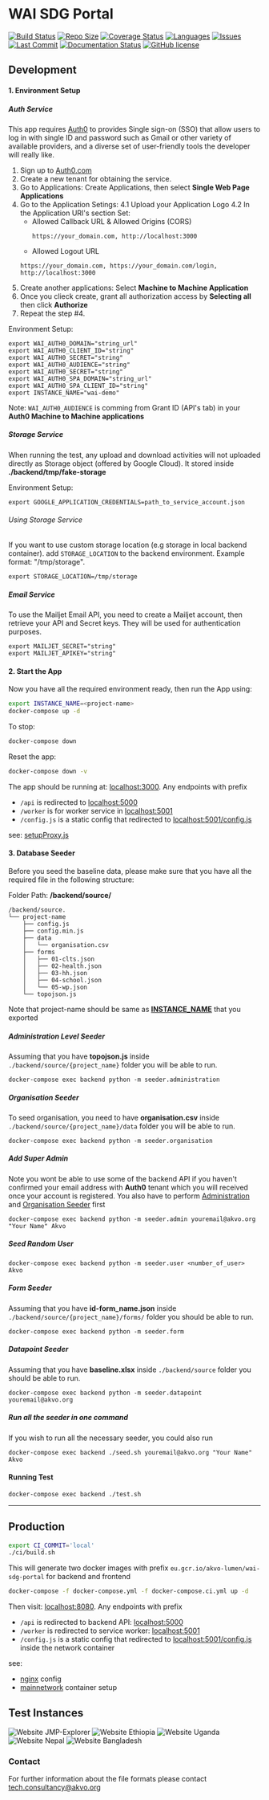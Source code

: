 # WAI SDG Portal

[![Build Status](https://akvo.semaphoreci.com/badges/wai-sdg-portal/branches/main.svg?style=shields)](https://akvo.semaphoreci.com/projects/wai-sdg-portal) [![Repo Size](https://img.shields.io/github/repo-size/akvo/wai-sdg-portal)](https://img.shields.io/github/repo-size/akvo/wai-sdg-portal) [![Coverage Status](https://coveralls.io/repos/github/akvo/wai-sdg-portal/badge.svg?branch=main)](https://coveralls.io/github/akvo/wai-sdg-portal?branch=main) [![Languages](https://img.shields.io/github/languages/count/akvo/wai-sdg-portal
)](https://img.shields.io/github/languages/count/akvo/wai-sdg-portal
) [![Issues](https://img.shields.io/github/issues/akvo/wai-sdg-portal
)](https://img.shields.io/github/issues/akvo/wai-sdg-portal
) [![Last Commit](https://img.shields.io/github/last-commit/akvo/wai-sdg-portal/main
)](https://img.shields.io/github/last-commit/akvo/wai-sdg-portal/main) [![Documentation Status](https://readthedocs.org/projects/wai-sdg-portal/badge/?version=latest)](https://wai-sdg-portal.readthedocs.io/en/latest/?badge=latest) [![GitHub license](https://img.shields.io/github/license/akvo/wai-sdg-portal.svg)](https://github.com/akvo/wai-sdg-portal/blob/main/LICENSE)

## Development

#### 1. Environment Setup

##### Auth Service

This app requires [Auth0](https://auth0.com) to provides Single sign-on (SSO) that allow users to log in with single ID and password such as Gmail or other variety of available providers, and a diverse set of user-friendly tools the developer will really like.

1. Sign up to [Auth0.com](https://auth0.com)
2. Create a new tenant for obtaining the service.
3. Go to Applications: Create Applications, then select **Single Web Page Applications**
4. Go to the Application Setings:
  4.1 Upload your Application Logo
	4.2 In the Application URI's section Set:
	- Allowed Callback URL & Allowed Origins (CORS)
		```plain
		https://your_domain.com, http://localhost:3000
		```
	- Allowed Logout URL
	```plain
	https://your_domain.com, https://your_domain.com/login, http://localhost:3000
	```
5. Create another applications: Select **Machine to Machine Application**
6. Once you clieck create, grant all authorization access by **Selecting all** then click **Authorize**
7. Repeat the step #4.

Environment Setup:
```
export WAI_AUTH0_DOMAIN="string_url"
export WAI_AUTH0_CLIENT_ID="string"
export WAI_AUTH0_SECRET="string"
export WAI_AUTH0_AUDIENCE="string"
export WAI_AUTH0_SECRET="string"
export WAI_AUTH0_SPA_DOMAIN="string_url"
export WAI_AUTH0_SPA_CLIENT_ID="string"
export INSTANCE_NAME="wai-demo"
```

Note: `WAI_AUTH0_AUDIENCE` is comming from Grant ID (API's tab) in your **Auth0 Machine to Machine applications**

##### Storage Service

When running the test, any upload and download activities will not uploaded directly as Storage object (offered by Google Cloud). It stored inside **./backend/tmp/fake-storage**

Environment Setup:
```
export GOOGLE_APPLICATION_CREDENTIALS=path_to_service_account.json
```
###### Using Storage Service
If you want to use custom storage location (e.g storage in local backend container). add `STORAGE_LOCATION` to the backend environment. Example format: "/tmp/storage".

```
export STORAGE_LOCATION=/tmp/storage
```

##### Email Service

To use the Mailjet Email API, you need to create a Mailjet account, then retrieve your API and Secret keys. They will be used for authentication purposes.

```
export MAILJET_SECRET="string"
export MAILJET_APIKEY="string"
```

#### 2. Start the App

Now you have all the required environment ready, then run the App using:

```bash
export INSTANCE_NAME=<project-name>
docker-compose up -d
```

To stop:

```bash
docker-compose down
```

Reset the app:

```bash
docker-compose down -v
```

The app should be running at: [localhost:3000](http://localhost:3000). Any endpoints with prefix
- `/api` is redirected to [localhost:5000](http://localhost:5000)
- `/worker` is for worker service in [localhost:5001](http://localhost:5001)
- `/config.js` is a static config that redirected to [localhost:5001/config.js](http://localhost:5000/config.js)

see: [setupProxy.js](https://github.com/akvo/wai-sdg-portal/blob/main/frontend/src/setupProxy.js)

#### 3. Database Seeder

Before you seed the baseline data, please make sure that you have all the required file in the following structure:

Folder Path: **/backend/source/**

```
/backend/source.
└── project-name
    ├── config.js
    ├── config.min.js
    ├── data
    │   └── organisation.csv
    ├── forms
    │   ├── 01-clts.json
    │   ├── 02-health.json
    │   ├── 03-hh.json
    │   ├── 04-school.json
    │   └── 05-wp.json
    └── topojson.js

```
Note that project-name should be same as [**INSTANCE_NAME**](#2.-start-the-app) that you exported

##### Administration Level Seeder
Assuming that you have **topojson.js** inside `./backend/source/{project_name}` folder you will be able to run.
```
docker-compose exec backend python -m seeder.administration
```
##### Organisation Seeder
To seed organisation, you need to have **organisation.csv** inside `./backend/source/{project_name}/data` folder you will be able to run.
```
docker-compose exec backend python -m seeder.organisation
```
##### Add Super Admin
Note you wont be able to use some of the backend API if you haven't confirmed your email address with **Auth0** tenant which you will received once your account is registered. You also have to perform [Administration](#administration-level-seeder) and [Organisation Seeder](#organisation-seeder) first
```
docker-compose exec backend python -m seeder.admin youremail@akvo.org "Your Name" Akvo
```
##### Seed Random User
```
docker-compose exec backend python -m seeder.user <number_of_user> Akvo
```
##### Form Seeder
Assuming that you have **id-form_name.json** inside `./backend/source/{project_name}/forms/` folder you should be able to run.
```
docker-compose exec backend python -m seeder.form
```
##### Datapoint Seeder
Assuming that you have **baseline.xlsx** inside `./backend/source` folder you should be able to run.
```
docker-compose exec backend python -m seeder.datapoint youremail@akvo.org
```
##### Run all the seeder in one command
If you wish to run all the necessary seeder, you could also run
```
docker-compose exec backend ./seed.sh youremail@akvo.org "Your Name" Akvo
```

#### Running Test

```bash
docker-compose exec backend ./test.sh
```
-----------------

## Production

```bash
export CI_COMMIT='local'
./ci/build.sh
```
This will generate two docker images with prefix `eu.gcr.io/akvo-lumen/wai-sdg-portal` for backend and frontend

```bash
docker-compose -f docker-compose.yml -f docker-compose.ci.yml up -d
```

Then visit: [localhost:8080](http://localhost:8080). Any endpoints with prefix
- `/api` is redirected to backend API: [localhost:5000](http://localhost:5000)
- `/worker` is redirected to service worker: [localhost:5001](http://localhost:5001)
- `/config.js` is a static config that redirected to [localhost:5001/config.js](http://localhost:5000/config.js)
inside the network container

see:
- [nginx](https://github.com/akvo/wai-sdg-portal/blob/main/frontend/nginx/conf.d/default.conf) config
- [mainnetwork](https://github.com/akvo/wai-sdg-portal/blob/0aa961abd05b3611533f47133aac0fe4f682c2cd/docker-compose.ci.yml#L75-L81) container setup

## Test Instances

![Website JMP-Explorer](https://img.shields.io/website?down_color=red&down_message=offline&label=JMP-Explorer&up_color=green&up_message=online&url=https%3A%2F%2Fjmp-explorer.akvotest.org) ![Website Ethiopia](https://img.shields.io/website?down_color=red&down_message=offline&label=WAI-Ethiopia&up_color=green&up_message=online&url=https%3A%2F%2Fwai-ethiopia.akvotest.org) ![Website Uganda](https://img.shields.io/website?down_color=red&down_message=offline&label=WAI-Uganda&up_color=green&up_message=online&url=https%3A%2F%2Fwai-uganda.akvotest.org) ![Website Nepal](https://img.shields.io/website?down_color=red&down_message=offline&label=WAI-Nepal&up_color=green&up_message=online&url=https%3A%2F%2Fwai-nepal.akvotest.org) ![Website Bangladesh](https://img.shields.io/website?down_color=red&down_message=offline&label=WAI-Bangladesh&up_color=green&up_message=online&url=https%3A%2F%2Fwai-bangladesh.akvotest.org)

### Contact

For further information about the file formats please contact tech.consultancy@akvo.org
